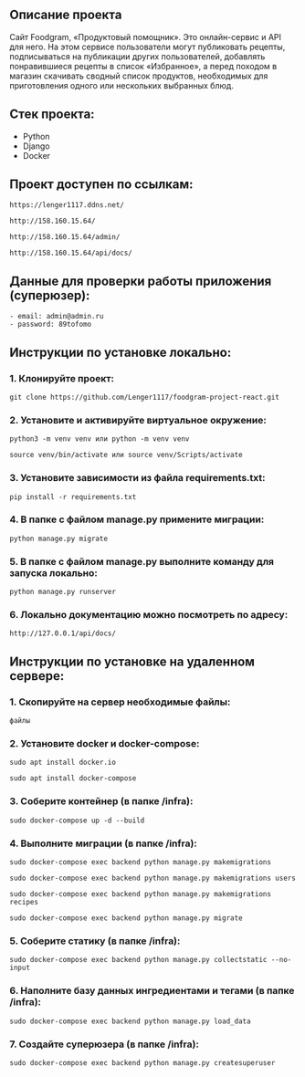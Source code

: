 ## Опиcание проекта
Сайт Foodgram, «Продуктовый помощник». Это онлайн-сервис и API для него. На этом сервисе пользователи могут публиковать рецепты, подписываться на публикации других пользователей, добавлять понравившиеся рецепты в список «Избранное», а перед походом в магазин скачивать сводный список продуктов, необходимых для приготовления одного или нескольких выбранных блюд.

## Стек проекта:
- Python
- Django
- Docker

## Проект доступен по ссылкам:
```
https://lenger1117.ddns.net/
```
```
http://158.160.15.64/
```
```
http://158.160.15.64/admin/
```
```
http://158.160.15.64/api/docs/
```

## Данные для проверки работы приложения (суперюзер):

```
- email: admin@admin.ru
- password: 89tofomo
```



## Инструкции по установке локально:
### 1. Клонируйте проект:
```
git clone https://github.com/Lenger1117/foodgram-project-react.git
```
### 2. Установите и активируйте виртуальное окружение:
```
python3 -m venv venv или python -m venv venv
```
```
source venv/bin/activate или source venv/Scripts/activate
```
### 3. Установите зависимости из файла requirements.txt:
```
pip install -r requirements.txt
```
### 4. В папке с файлом manage.py примените миграции:
```
python manage.py migrate
```
### 5. В папке с файлом manage.py выполните команду для запуска локально:
```
python manage.py runserver
```
### 6. Локально документацию можно посмотреть по адресу:
```
http://127.0.0.1/api/docs/
```




## Инструкции по установке на удаленном сервере:
### 1. Скопируйте на сервер необходимые файлы:
```
файлы
```
### 2. Установите docker и docker-compose:
```
sudo apt install docker.io
```
```
sudo apt install docker-compose
```
### 3. Соберите контейнер (в папке /infra):
```
sudo docker-compose up -d --build
```
### 4. Выполните миграции (в папке /infra):
```
sudo docker-compose exec backend python manage.py makemigrations
```
```
sudo docker-compose exec backend python manage.py makemigrations users
```
```
sudo docker-compose exec backend python manage.py makemigrations recipes
```
```
sudo docker-compose exec backend python manage.py migrate
```
### 5. Соберите статику (в папке /infra):
```
sudo docker-compose exec backend python manage.py collectstatic --no-input
```
### 6. Наполните базу данных ингредиентами и тегами (в папке /infra):
```
sudo docker-compose exec backend python manage.py load_data
```
### 7. Создайте суперюзера (в папке /infra):
```
sudo docker-compose exec backend python manage.py createsuperuser
```
